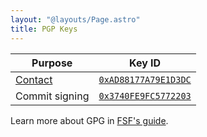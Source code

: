 ```yaml
---
layout: "@layouts/Page.astro"
title: PGP Keys
---
```


| Purpose             | Key ID                                                      |
| ------------------- | ----------------------------------------------------------- |
| [Contact](/contact) | [`0xAD88177A79E1D3DC`](/contact/pgp/0xAD88177A79E1D3DC.asc) |
| Commit signing      | [`0x3740FE9FC5772203`](/contact/pgp/0x3740FE9FC5772203.asc) |

Learn more about GPG in [FSF's guide](https://emailselfdefense.fsf.org).

